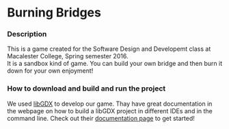 # Burning Bridges

### Description

This is a game created for the Software Design and Developemt class at Macalester College, Spring semester 2016. <br>
It is a sandbox kind of game. You can build your own bridge and then burn it down for your own enjoyment!

### How to download and build and run the project

We used [libGDX](https://libgdx.badlogicgames.com/index.html) to develop our game.
Thay have great documentation in the webpage on how to build a libGDX project in different IDEs and in the command line. 
Check out their [documentation page](https://libgdx.badlogicgames.com/documentation.html) to get started!
